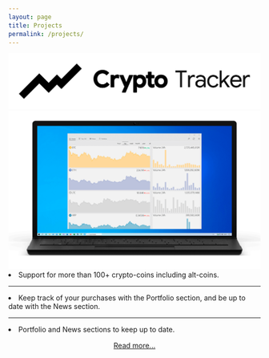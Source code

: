 ```yaml
---
layout: page
title: Projects
permalink: /projects/
---
```


<div class="projects-hero-container">
	<img id="hero-logo" class="projects-hero-logo" src="/assets/cryptotracker/logo-wide-dark.png">
	<img id="hero-img" class="projects-hero-img" src="/assets/cryptotracker/Laptop_front_home_light.png"/>
	<div class="project-hero-descr">
		<span>
			<li>Support for more than 100+ crypto-coins including alt-coins.</li>
			<hr>
			<li>Keep track of your purchases with the Portfolio section, and be up to date with the News section.</li>
			<hr>			
			<li>Portfolio and News sections to keep up to date.</li>
		</span>
		<div style="text-align: center; padding: 15px 0">
			<a href="CryptoTracker">Read more...</a>		
		</div>
	</div>
</div>

<script>
	function changeTheme(){
		
		applyTheme();
	}
	
	function applyTheme(){
		if(window.localStorage.getItem("mode") == "dark"){
			document.getElementById("hero-logo").src = "/assets/cryptotracker/logo-wide-light.png";
			document.getElementById("hero-img").src = "/assets/cryptotracker/Laptop_front_home_dark.png";
		} else{
			document.getElementById("hero-logo").src = "/assets/cryptotracker/logo-wide-dark.png";
			document.getElementById("hero-img").src = "/assets/cryptotracker/Laptop_front_home_light.png";
		}
	}
	applyTheme();
</script>

<!-- {% for project in site.projects %}

<div class="project ">
    <div class="thumbnail">
        <a href="{{ site.baseurl }}{{ project.url }}">
        {% if project.img %}
        <img class="thumbnail" src="{{ project.img }}"/>
        {% else %}
        <div class="thumbnail blankbox"></div>
        {% endif %}    
        <span>
            <h1>{{ project.title }}</h1>
            <br/>
            <p>{{ project.description }}</p>
        </span>
        </a>
    </div>
</div>

{% endfor %}  -->
